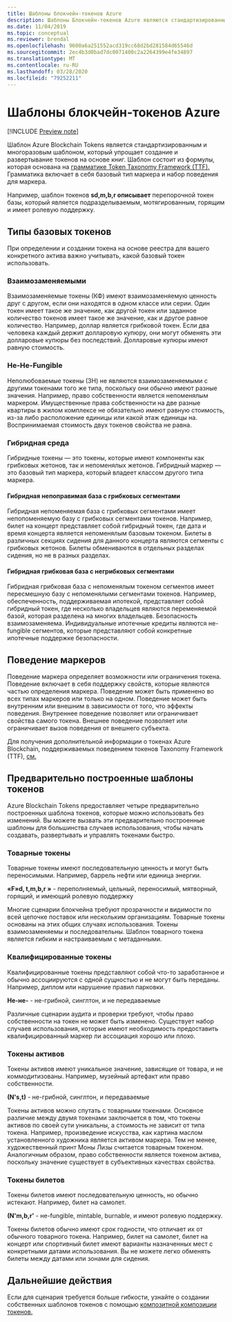 ```yaml
---
title: Шаблоны блокчейн-токенов Azure
description: Шаблоны Блокчейн-токенов Azure являются стандартизированными и многоразовыми шаблонами, которые упрощают создание и развертывание токенов на основе книг.
ms.date: 11/04/2019
ms.topic: conceptual
ms.reviewer: brendal
ms.openlocfilehash: 9600a6a251552acd319cc68d2bd281584d65546d
ms.sourcegitcommit: 2ec4b3d0bad7dc0071400c2a2264399e4fe34897
ms.translationtype: MT
ms.contentlocale: ru-RU
ms.lasthandoff: 03/28/2020
ms.locfileid: "79252211"
---
```

# <a name="azure-blockchain-tokens-templates"></a>Шаблоны блокчейн-токенов Azure

[!INCLUDE [Preview note](./includes/preview.md)]

Шаблон Azure Blockchain Tokens является стандартизированным и многоразовым шаблоном, который упрощает создание и развертывание токенов на основе книг. Шаблон состоит из формулы, которая основана на [грамматике Token Taxonomy Framework (TTF).](overview.md#token-taxonomy-framework) Грамматика включает в себя базовый тип маркера и набор поведения для маркера.  

Например, шаблон токенов **sd,m,b,r описывает** перепорочной токен базы, который является подразделываемым, мотягированным, горящим и имеет ролевую поддержку.
  
## <a name="base-token-types"></a>Типы базовых токенов

При определении и создании токена на основе реестра для вашего конкретного актива важно учитывать, какой базовый токен использовать.

### <a name="fungible"></a>Взаимозаменяемыми

Взаимозаменяемые токены (КФ) имеют взаимозаменяемую ценность друг с другом, если они находятся в одном классе или серии. Один токен имеет такое же значение, как другой токен или заданное количество токенов имеет такое же значение, как и другое равное количество. Например, доллар является грибковой токен. Если два человека каждый держит долларовую купюру, они могут обменять эти долларовые купюры без последствий. Долларовые купюры имеют равную стоимость. 

### <a name="non-fungible"></a>Не-Не-Fungible

Неполюбоваемые токены (ЗН) не являются взаимозаменяемыми с другими токенами того же типа, поскольку они обычно имеют разные значения. Например, право собственности является непоменялым маркером. Имущественные права собственности на две разные квартиры в жилом комплексе не обязательно имеют равную стоимость, из-за либо расположение единицы или какой этаж единицы на. Воспринимаемая стоимость двух токенов свойства не равна.

### <a name="hybrid"></a>Гибридная среда

Гибридные токены — это токены, которые имеют компоненты как грибковых жетонов, так и непоменялых жетонов. Гибридный маркер — это базовый тип маркера, который владеет классом другого типа маркера.

#### <a name="hybrid-non-fungible-base-with-fungible-segments"></a>Гибридная непоправимая база с грибковых сегментами

Гибридная непоменяемая база с грибковых сегментами имеет непопоменяемую базу с грибковых сегментами токенов.
Например, билет на концерт представляет собой гибридный токен, где дата и время концерта является непоменялым базовым токеном. Билеты в различных секциях сидения для данного концерта являются сегменты с грибковых жетонов. Билеты обмениваются в отдельных разделах сидения, но не в разных разделах.

#### <a name="hybrid-fungible-base-with-non-fungible-segments"></a>Гибридная грибковая база с негрибковых сегментами

Гибридная грибковая база с непоменялым токеном сегментов имеет пересмешную базу с непоменялыми сегментами токенов. Например, обеспеченность, поддерживаемая ипотекой, представляет собой гибридный токен, где несколько владельцев являются переменяемой базой, которая разделена на многих владельцев. Безопасность взаимозаменяема. Индивидуальные ипотечные кредиты являются не-fungible сегментов, которые представляют собой конкретные ипотечные поддержке безопасности.

## <a name="token-behaviors"></a>Поведение маркеров

Поведение маркера определяет возможности или ограничения токена. Поведение включает в себя поддержку свойств, которые являются частью определения маркера. Поведение может быть применено во всех типах маркеров или только на одном. Поведение может быть внутренним или внешним в зависимости от того, что эффекты поведения. Внутреннее поведение позволяет или ограничивает свойства самого токена. Внешнее поведение позволяет или ограничивает вызов поведения от внешнего субъекта.

Для получения дополнительной информации о токенах Azure Blockchain, поддерживаемых поведением токенов Taxonomy Framework (TTF), [см.](composability.md)

## <a name="pre-built-token-templates"></a>Предварительно построенные шаблоны токенов

Azure Blockchain Tokens предоставляет четыре предварительно построенных шаблона токенов, которые можно использовать без изменений. Вы можете вызвать эти предварительно построенные шаблоны для большинства случаев использования, чтобы начать создавать, развертывать и управлять токенами быстро.

### <a name="commodity-tokens"></a>Товарные токены

Товарные токены имеют последовательную ценность и могут быть переносимыми. Например, баррель нефти или единица энергии.

**«F»d, t,m,b,r »** - переполняемый, цельный, переносимый, мятворный, горящий, и имеющий ролевую поддержку

Многие сценарии блокчейна требуют прозрачности и видимости по всей цепочке поставок или нескольким организациям. Товарные токены основаны на этих общих случаях использования. Токены взаимозаменяемы и последовательны. Шаблон товарного токена является гибким и настраиваемым с метаданными.

### <a name="qualified-tokens"></a>Квалифицированные токены

Квалифицированные токены представляют собой что-то заработанное и обычно ассоциируются с одной сущностью и не могут быть переданы. Например, диплом или нарушение правил парковки.

**Не-не-** - не-грибной, синглтон, и не передаваемые

Различные сценарии аудита и проверки требуют, чтобы право собственности на токен не может быть изменено. Существует набор случаев использования, которые имеют необходимость предоставить квалифицированный маркер ли ассоциация хорошо или плохо.

### <a name="asset-tokens"></a>Токены активов

Токены активов имеют уникальное значение, зависящие от товара, и не коммодитизованы. Например, музейный артефакт или право собственности.

**(N's,t)** - не-грибной, синглтон, и передаваемые

Токены активов можно спутать с товарными токенами. Основное различие между двумя токенами заключается в том, что токены активов по своей сути уникальны, а стоимость не зависит от типа токена. Например, произведение искусства, как картина маслом установленного художника является активом маркера. Тем не менее, художественный принт Моны Лизы считается товарным токеном. Аналогичным образом, право собственности является токеном актива, поскольку значение существует в субъективных качествах свойства.

### <a name="ticket-tokens"></a>Токены билетов

Токены билетов имеют последовательную ценность, но обычно истекают. Например, билет на самолет.

**(N'm,b,r'** - не-fungible, mintable, burnable, и имеют ролевую поддержку.

Токены билетов обычно имеют срок годности, что отличает их от обычного товарного токена. Например, билет на самолет, билет на концерт или спортивный билет имеют варианты назначенных мест с конкретными датами использования. Вы не можете легко обменять билеты между датами или зонами для сидения.

## <a name="next-steps"></a>Дальнейшие действия

Если для сценария требуется больше гибкости, узнайте о создании собственных шаблонов токенов с помощью [композитной композиции токенов.](composability.md)

